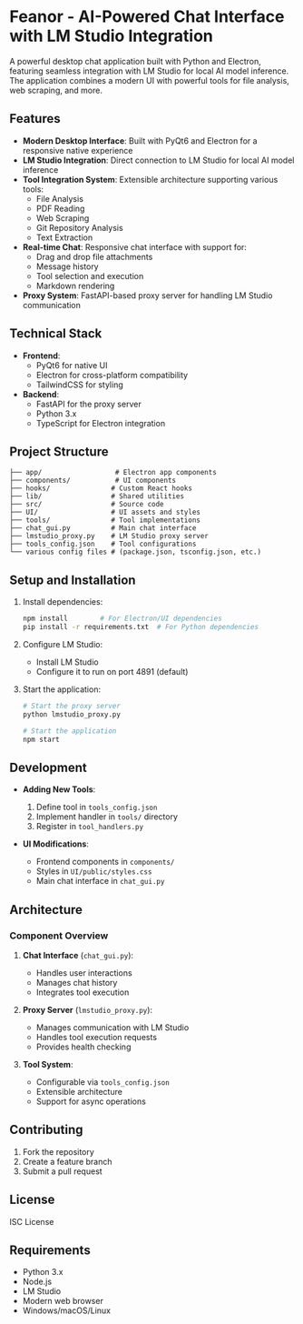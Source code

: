# Feanor - AI-Powered Chat Interface with LM Studio Integration

A powerful desktop chat application built with Python and Electron, featuring seamless integration with LM Studio for local AI model inference. The application combines a modern UI with powerful tools for file analysis, web scraping, and more.

## Features

- **Modern Desktop Interface**: Built with PyQt6 and Electron for a responsive native experience
- **LM Studio Integration**: Direct connection to LM Studio for local AI model inference
- **Tool Integration System**: Extensible architecture supporting various tools:
  - File Analysis
  - PDF Reading
  - Web Scraping
  - Git Repository Analysis
  - Text Extraction
- **Real-time Chat**: Responsive chat interface with support for:
  - Drag and drop file attachments
  - Message history
  - Tool selection and execution
  - Markdown rendering
- **Proxy System**: FastAPI-based proxy server for handling LM Studio communication

## Technical Stack

- **Frontend**:
  - PyQt6 for native UI
  - Electron for cross-platform compatibility
  - TailwindCSS for styling
- **Backend**:
  - FastAPI for the proxy server
  - Python 3.x
  - TypeScript for Electron integration

## Project Structure

```
├── app/                  # Electron app components
├── components/           # UI components
├── hooks/               # Custom React hooks
├── lib/                 # Shared utilities
├── src/                 # Source code
├── UI/                  # UI assets and styles
├── tools/               # Tool implementations
├── chat_gui.py          # Main chat interface
├── lmstudio_proxy.py    # LM Studio proxy server
├── tools_config.json    # Tool configurations
└── various config files # (package.json, tsconfig.json, etc.)
```

## Setup and Installation

1. Install dependencies:
   ```bash
   npm install        # For Electron/UI dependencies
   pip install -r requirements.txt  # For Python dependencies
   ```

2. Configure LM Studio:
   - Install LM Studio
   - Configure it to run on port 4891 (default)

3. Start the application:
   ```bash
   # Start the proxy server
   python lmstudio_proxy.py

   # Start the application
   npm start
   ```

## Development

- **Adding New Tools**:
  1. Define tool in `tools_config.json`
  2. Implement handler in `tools/` directory
  3. Register in `tool_handlers.py`

- **UI Modifications**:
  - Frontend components in `components/`
  - Styles in `UI/public/styles.css`
  - Main chat interface in `chat_gui.py`

## Architecture

### Component Overview

1. **Chat Interface** (`chat_gui.py`):
   - Handles user interactions
   - Manages chat history
   - Integrates tool execution

2. **Proxy Server** (`lmstudio_proxy.py`):
   - Manages communication with LM Studio
   - Handles tool execution requests
   - Provides health checking

3. **Tool System**:
   - Configurable via `tools_config.json`
   - Extensible architecture
   - Support for async operations

## Contributing

1. Fork the repository
2. Create a feature branch
3. Submit a pull request

## License

ISC License

## Requirements

- Python 3.x
- Node.js
- LM Studio
- Modern web browser
- Windows/macOS/Linux 
